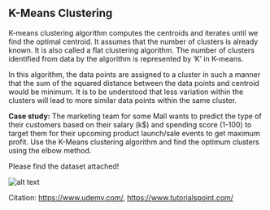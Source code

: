 ## K-Means Clustering

K-means clustering algorithm computes the centroids and iterates until we find the optimal centroid. It assumes that the number of clusters is already known. It is also called a flat clustering algorithm. The number of clusters identified from data by the algorithm is represented by ‘K’ in K-means.

In this algorithm, the data points are assigned to a cluster in such a manner that the sum of the squared distance between the data points and centroid would be minimum. It is to be understood that less variation within the clusters will lead to more similar data points within the same cluster.

**Case study:** The marketing team for some Mall wants to predict the type of their customers based on their salary (k$) and spending score (1-100) to target them for their upcoming product launch/sale events to get maximum profit. Use the K-Means clustering algorithm and find the optimum clusters using the elbow method.

Please find the dataset attached!

![alt text](https://github.com/prtk1306/MachineLearning/blob/master/ML%20Logo.PNG "Machine Learning")

Citation: https://www.udemy.com/, https://www.tutorialspoint.com/